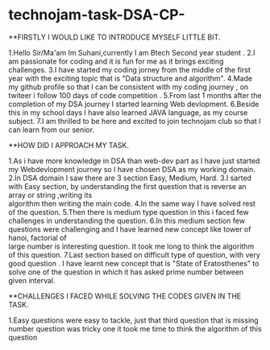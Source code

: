 # technojam-task-DSA-CP-

**FIRSTLY I WOULD LIKE TO INTRODUCE MYSELF LITTLE BIT. 

1.Hello Sir/Ma'am Im Suhani,currently I am Btech Second year student .
2.I am passionate for coding and it is fun for me as it brings exciting challenges.
3.I have started my coding jorney from the middle of the first year with the exciting topic that is "Data structure and algorithm". 
4.Made my github profile so that I can be consistent with my coding journey , on twiteer i follow 100 days of code competition .
5.From last 1 months after the completion of my DSA journey I started learning Web devlopment.
6.Beside this in my school days I have also learned JAVA language, as my course subject.
7.I am thrilled to be here and excited to join technojam club so that I can learn from our senior.


**HOW DID I APPROACH MY TASK.


1.As i have more knowledge in DSA  than web-dev part as I have just started my Webdevlopment journey so I have chosen DSA as my working domain.
2.In DSA domain I saw there are 3 section Easy, Medium, Hard.
3.I sarted  with Easy section, by understanding the first question that is reverse an array or string ,writing its     
   algorithm then writing the main code.
4.In the same way I have solved rest of the question.
5.Then there is medium type question in this i faced few challenges in understanding the question.
6.In this medium section few questions were challenging and I have learned new concept like tower of hanoi, factorial of   
   large number is interesting question. It took me long to think the algorithm of this question.
7.Last section based on difficult type of question, with very good question . I have learnt new concept that is "State of      Eratosthenes" to solve one of the question in which it has asked prime number between given interval. 


**CHALLENGES I FACED WHILE SOLVING THE CODES GIVEN IN THE TASK.

1.Easy questions were easy to tackle, just that third question that is missing number question was tricky one it took me time to think the algorithm of this question 













